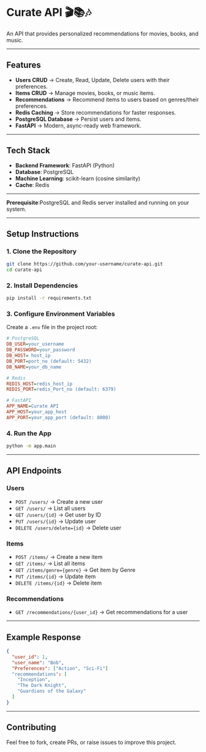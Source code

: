 # Curate API 🎬📚🎶
An API that provides personalized recommendations for movies, books, and music.

------------------------------------------------------------------------

## Features

-   **Users CRUD** → Create, Read, Update, Delete users with their
    preferences.
-   **Items CRUD** → Manage movies, books, or music items.
-   **Recommendations** → Recommend items to users based on genres/their preferences.
-   **Redis Caching** → Store recommendations for faster responses.
-   **PostgreSQL Database** → Persist users and items.
-   **FastAPI** → Modern, async-ready web framework.
------------------------------------------------------------------------

## Tech Stack

-   **Backend Framework**: FastAPI (Python)
-   **Database**: PostgreSQL
-   **Machine Learning**: scikit-learn (cosine similarity)
-   **Cache**: Redis
------------------------------------------------------------------------

**Prerequisite**:PostgreSQL and Redis server installed and running on your system. 

------------------------------------------------------------------------

## Setup Instructions

### 1. Clone the Repository

``` bash
git clone https://github.com/your-username/curate-api.git
cd curate-api
```

### 2. Install Dependencies

``` bash
pip install -r requirements.txt
```

### 3. Configure Environment Variables

Create a `.env` file in the project root:

``` ini
# PostgreSQL
DB_USER=your_username
DB_PASSWORD=your_password
DB_HOST= host_ip
DB_PORT=port_no (default: 5432)
DB_NAME=your_db_name

# Redis
REDIS_HOST=redis_host_ip
REDIS_PORT=redis_Port_no (default: 6379)

# FastAPI
APP_NAME=Curate API
APP_HOST=your_app_host
APP_PORT=your_app_port (default: 8000)
```

### 4. Run the App

``` bash
python -m app.main
```

------------------------------------------------------------------------

## API Endpoints

### Users

-   `POST /users/` → Create a new user
-   `GET /users/` → List all users
-   `GET /users/{id}` → Get user by ID
-   `PUT /users/{id}` → Update user
-   `DELETE /users/delete={id}` → Delete user

### Items

-   `POST /items/` → Create a new item
-   `GET /items/` → List all items
-   `GET /items/genre={genre}` → Get item by Genre
-   `PUT /items/{id}` → Update item
-   `DELETE /items/{id}` → Delete item

### Recommendations

-   `GET /recommendations/{user_id}` → Get recommendations for a user

------------------------------------------------------------------------

## Example Response

``` json
{
  "user_id": 1,
  "user_name": "Bob",
  "Preferences": ["Action", "Sci-Fi"] 
  "recommendations": [
    "Inception",
    "The Dark Knight",
    "Guardians of the Galaxy"
  ]
}
```
------------------------------------------------------------------------

## Contributing

Feel free to fork, create PRs, or raise issues to improve this project.

